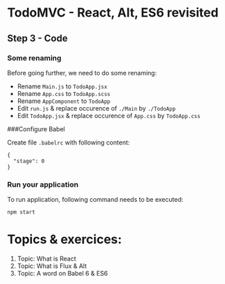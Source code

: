 
# TodoMVC - React, Alt, ES6 revisited


## Step 3 - Code

### Some renaming

Before going further, we need to do some renaming:

- Rename `Main.js` to `TodoApp.jsx`
- Rename `App.css` to `TodoApp.scss`
- Rename `AppComponent` to `TodoApp`
- Edit `run.js` & replace occurence of `./Main` by `./TodoApp`
- Edit `TodoApp.jsx` & replace occurence of `App.css` by `TodoApp.css`

###Configure Babel

Create file `.babelrc` with following content: 

``` 
{
  "stage": 0
}
```

### Run your application

To run application, following command needs to be executed:

```
npm start
```

# Topics & exercices:

1. Topic: What is React
2. Topic: What is Flux & Alt
3. Topic: A word on Babel 6 & ES6
